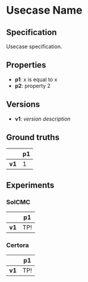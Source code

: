# Usecase Name
## Specification
Usecase specification.

## Properties
- **p1**: x is equal to x
- **p2**: property 2

## Versions
- **v1**: *version description*

## Ground truths
|        | p1  |
|--------|-----|
| **v1** | 1   |

## Experiments

### SolCMC
|        | p1  |
|--------|-----|
| **v1** | TP! |

### Certora
|        | p1  |
|--------|-----|
| **v1** | TP! |